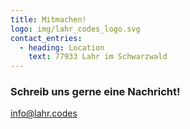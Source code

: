 ```yaml
---
title: Mitmachen!
logo: img/lahr_codes_logo.svg
contact_entries:
  - heading: Location
    text: 77933 Lahr im Schwarzwald
---
```



<h3 class="f4 b lh-title mb2">Schreib uns gerne eine Nachricht!</h3>

info@lahr.codes
